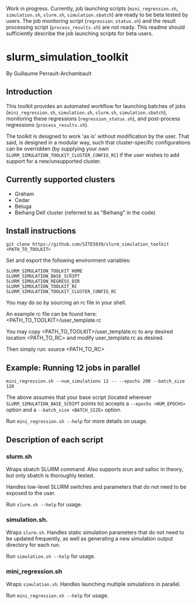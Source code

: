Work in progress. Currently, job launching scripts (```mini_regression.sh```, ```simulation.sh```, ```slurm.sh```, ```simulation.sbatch```) are ready to be beta tested by users. The job monitoring script (```regression_status.sh```) and the result processing script (```process_results.sh```) are not ready. This readme should sufficiently describe the job launching scripts for beta users.

# slurm_simulation_toolkit
By Guillaume Perrault-Archambault

## Introduction

This toolkit provides an automated workflow for launching batches of jobs (```mini_regression.sh```, ```simulation.sh```, ```slurm.sh```, ```simulation.sbatch```), monitoring these regressions (```regression_status.sh```), and post-process regressions (```process_results.sh```).

The toolkit is designed to work 'as is' without modification by the user. That said, is designed in a modular way, such that cluster-specific configurations can be overridden (by supplying your own ```SLURM_SIMULATION_TOOLKIT_CLUSTER_CONFIG_RC```) if the user wishes to add support for a new/unsupported cluster.

## Currently supported clusters
* Graham
* Cedar
* Beluga
* Beihang Dell cluster (referred to as "Beihang" in the code)

## Install instructions
```git clone https://github.com/SITE5039/slurm_simulation_toolkit <PATH_TO_TOOLKIT>```

Set and export the following environment variables:
```
SLURM_SIMULATION_TOOLKIT_HOME
SLURM_SIMULATION_BASE_SCRIPT
SLURM_SIMULATION_REGRESS_DIR
SLURM_SIMULATION_TOOLKIT_RC
SLURM_SIMULATION_TOOLKIT_CLUSTER_CONFIG_RC
```

You may do so by sourcing an rc file in your shell.

An example rc file can be found here: <PATH_TO_TOOLKIT>/user_template.rc

You may copy <PATH_TO_TOOLKIT>/user_template.rc to any desired location <PATH_TO_RC> and modify user_template.rc as desired.

Then simply run:
source <PATH_TO_RC>

## Example: Running 12 jobs in parallel

```mini_regression.sh --num_simulations 12 -- --epochs 200 --batch_size 128```

The above assumes that your base script (located wherever ```SLURM_SIMULATION_BASE_SCRIPT``` points to) accepts a ```--epochs <NUM_EPOCHS>``` option and a ```--batch_size <BATCH_SIZE>``` option.

Run ```mini_regression.sh --help``` for more details on usage.

## Description of each script
### slurm.sh

Wraps sbatch SLURM command. Also supports srun and salloc in theory, but only sbatch is thoroughly tested.

Handles low-level SLURM switches and parameters that do not need to be exposed to the user.

Run ```slurm.sh --help``` for usage.

### simulation.sh.

Wraps ```slurm.sh```. Handles static simulation parameters that do not need to be updated frequently, as well as generating a new simulation output directory for each run.

Run ```simulation.sh --help``` for usage.

### mini_regression.sh

Wraps ```simulation.sh```. Handles launching multiple simulations in parallel.

Run ```mini_regression.sh --help``` for usage.

